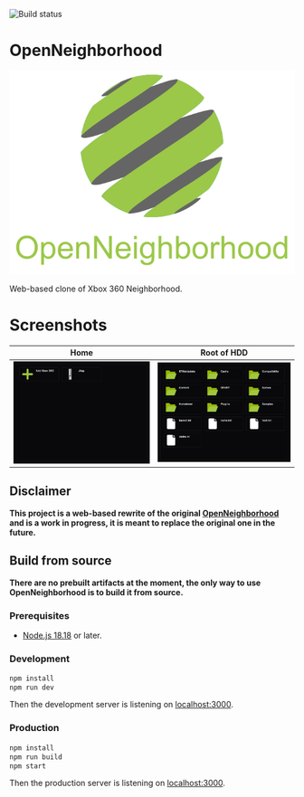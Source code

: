 ![Build status](https://github.com/ClementDreptin/OpenNeighborhoodNextjs/actions/workflows/ci.yml/badge.svg)

# OpenNeighborhood

<div align="center"><img src="./resources/logo.png" alt="OpenNeighborhood"></div>

Web-based clone of Xbox 360 Neighborhood.

# Screenshots

| Home                                         | Root of HDD                                          |
| -------------------------------------------- | ---------------------------------------------------- |
| <img src="./resources/home.png" alt="Home"/> | <img src="./resources/hdd-root.png" alt="HDD root"/> |

## Disclaimer

**This project is a web-based rewrite of the original [OpenNeighborhood](https://github.com/ClementDreptin/OpenNeighborhood) and is a work in progress, it is meant to replace the original one in the future.**

## Build from source

**There are no prebuilt artifacts at the moment, the only way to use OpenNeighborhood is to build it from source.**

### Prerequisites

- [Node.js 18.18](https://nodejs.org/) or later.

### Development

```
npm install
npm run dev
```

Then the development server is listening on [localhost:3000](http://localhost:3000).

### Production

```
npm install
npm run build
npm start
```

Then the production server is listening on [localhost:3000](http://localhost:3000).
